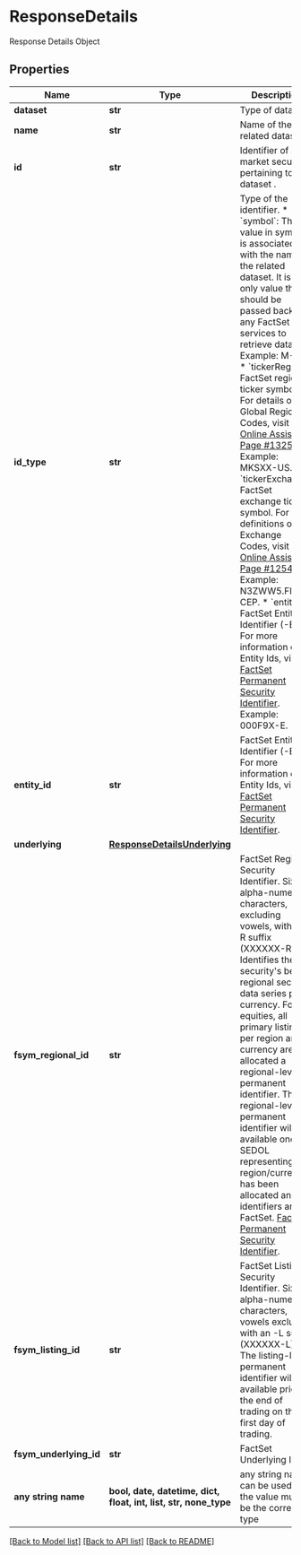 # ResponseDetails

Response Details Object

## Properties
Name | Type | Description | Notes
------------ | ------------- | ------------- | -------------
**dataset** | **str** | Type of dataset. | 
**name** | **str** | Name of the related dataset. | 
**id** | **str** | Identifier of a market security pertaining to the dataset . | [optional] 
**id_type** | **str** | Type of the identifier. * &#x60;symbol&#x60;: The value in symbol is associated with the name of the related dataset. It is the only value that should be passed back to any FactSet services to retrieve data. Example: M-US.   * &#x60;tickerRegion&#x60;: FactSet region ticker symbol. For details on Global Region Codes, visit [Online Assistant Page #13258](https://oa.apps.factset.com/pages/13258). Example: MKSXX-US.   * &#x60;tickerExchange&#x60;: FactSet exchange ticker symbol. For definitions of Exchange Codes, visit [Online Assistant Page #12544](https://oa.apps.factset.com/pages/12544). Example: N3ZWW5.FI-CEP.    * &#x60;entityId&#x60;: FactSet Entity Identifier (-E). For more information on Entity Ids, visit [FactSet Permanent Security Identifier](https://oa.apps.factset.com/cms/oaAttachment/64c3213a-f415-4c27-a336-92c73a72deed/24881). Example: 000F9X-E.  | [optional] 
**entity_id** | **str** | FactSet Entity Identifier (-E). For more information on Entity Ids, visit [FactSet Permanent Security Identifier](https://oa.apps.factset.com/cms/oaAttachment/64c3213a-f415-4c27-a336-92c73a72deed/24881).  | [optional] 
**underlying** | [**ResponseDetailsUnderlying**](ResponseDetailsUnderlying.md) |  | [optional] 
**fsym_regional_id** | **str** | FactSet Regional Security Identifier. Six alpha-numeric characters, excluding vowels, with an -R suffix (XXXXXX-R). Identifies the security&#39;s best regional security data series per currency. For equities, all primary listings per region and currency are allocated a regional-level permanent identifier. The regional-level permanent identifier will be available once a SEDOL representing the region/currency has been allocated and the identifiers are on FactSet. [FactSet Permanent Security Identifier](https://oa.apps.factset.com/cms/oaAttachment/64c3213a-f415-4c27-a336-92c73a72deed/24881). | [optional] 
**fsym_listing_id** | **str** | FactSet Listing Security Identifier. Six alpha-numeric characters, vowels excluded, with an -L suffix (XXXXXX-L). The listing-level permanent identifier will be available prior to the end of trading on the first day of trading. | [optional] 
**fsym_underlying_id** | **str** | FactSet Underlying Id | [optional] 
**any string name** | **bool, date, datetime, dict, float, int, list, str, none_type** | any string name can be used but the value must be the correct type | [optional]

[[Back to Model list]](../README.md#documentation-for-models) [[Back to API list]](../README.md#documentation-for-api-endpoints) [[Back to README]](../README.md)


